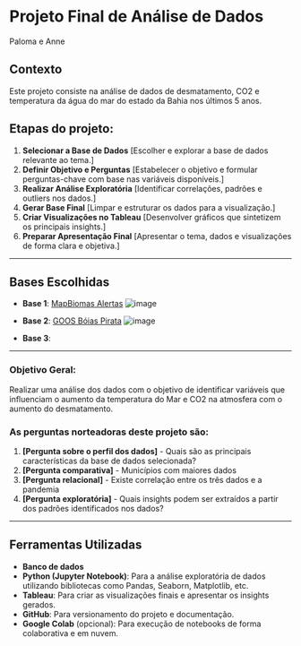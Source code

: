 # Projeto Final de Análise de Dados

Paloma e Anne

## Contexto  
Este projeto consiste na análise de dados de desmatamento, CO2 e temperatura da água do mar do estado da Bahia nos últimos 5 anos.  

## Etapas do projeto:
1. **Selecionar a Base de Dados** [Escolher e explorar a base de dados relevante ao tema.]
2. **Definir Objetivo e Perguntas**  [Estabelecer o objetivo e formular perguntas-chave com base nas variáveis disponíveis.]
3. **Realizar Análise Exploratória**  [Identificar correlações, padrões e outliers nos dados.]
4. **Gerar Base Final**  [Limpar e estruturar os dados para a visualização.]
5. **Criar Visualizações no Tableau**  [Desenvolver gráficos que sintetizem os principais insights.]
6. **Preparar Apresentação Final**  [Apresentar o tema, dados e visualizações de forma clara e objetiva.]

---

## Bases Escolhidas  
- **Base 1**: [MapBiomas Alertas](https://plataforma.alerta.mapbiomas.org/downloads)
![image](https://github.com/user-attachments/assets/c88130d7-548c-4b12-9af6-8c31a6f222d7)

- **Base 2**: [GOOS Bóias Pirata](http://www.goosbrasil.org/pirata/dados/)
 ![image](https://github.com/user-attachments/assets/7fbe99ae-cc0b-4c34-8d6c-09317daf9f32)
- **Base 3**: []()

---
 
### Objetivo Geral:
Realizar uma análise dos dados com o objetivo de identificar variáveis que influenciam o aumento da temperatura do Mar e CO2 na atmosfera com o aumento do desmatamento.   

### As perguntas norteadoras deste projeto são:  
1. **[Pergunta sobre o perfil dos dados]** - Quais são as principais características da base de dados selecionada?  
2. **[Pergunta comparativa]** - Municípios com maiores dados 
3. **[Pergunta relacional]** - Existe correlação entre os três dados e a pandemia
4. **[Pergunta exploratória]** - Quais insights podem ser extraídos a partir dos padrões identificados nos dados?

---

## Ferramentas Utilizadas  
- **Banco de dados** 
- **Python (Jupyter Notebook)**: Para a análise exploratória de dados utilizando bibliotecas como Pandas, Seaborn, Matplotlib, etc.  
- **Tableau**: Para criar as visualizações finais e apresentar os insights gerados.  
- **GitHub**: Para versionamento do projeto e documentação.  
- **Google Colab** (opcional): Para execução de notebooks de forma colaborativa e em nuvem.  

